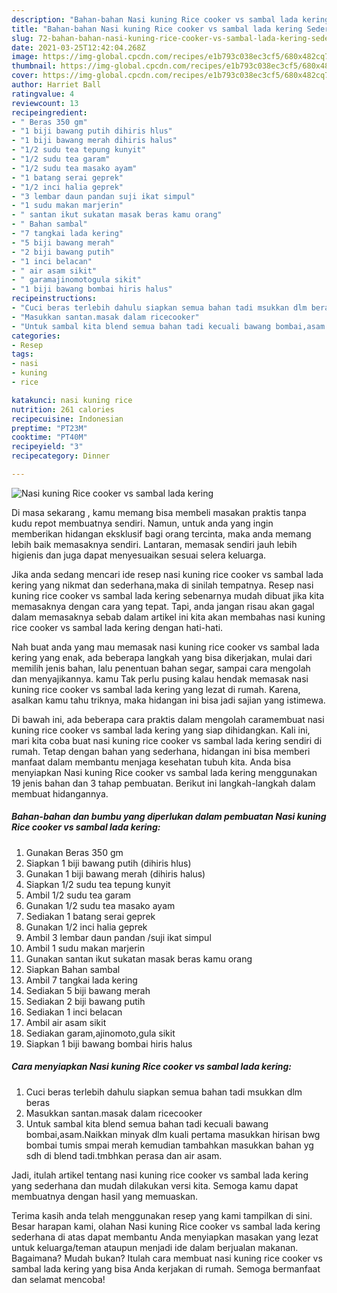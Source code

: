 ```yaml
---
description: "Bahan-bahan Nasi kuning Rice cooker vs sambal lada kering Sederhana Untuk Jualan"
title: "Bahan-bahan Nasi kuning Rice cooker vs sambal lada kering Sederhana Untuk Jualan"
slug: 72-bahan-bahan-nasi-kuning-rice-cooker-vs-sambal-lada-kering-sederhana-untuk-jualan
date: 2021-03-25T12:42:04.268Z
image: https://img-global.cpcdn.com/recipes/e1b793c038ec3cf5/680x482cq70/nasi-kuning-rice-cooker-vs-sambal-lada-kering-foto-resep-utama.jpg
thumbnail: https://img-global.cpcdn.com/recipes/e1b793c038ec3cf5/680x482cq70/nasi-kuning-rice-cooker-vs-sambal-lada-kering-foto-resep-utama.jpg
cover: https://img-global.cpcdn.com/recipes/e1b793c038ec3cf5/680x482cq70/nasi-kuning-rice-cooker-vs-sambal-lada-kering-foto-resep-utama.jpg
author: Harriet Ball
ratingvalue: 4
reviewcount: 13
recipeingredient:
- " Beras 350 gm"
- "1 biji bawang putih dihiris hlus"
- "1 biji bawang merah dihiris halus"
- "1/2 sudu tea tepung kunyit"
- "1/2 sudu tea garam"
- "1/2 sudu tea masako ayam"
- "1 batang serai geprek"
- "1/2 inci halia geprek"
- "3 lembar daun pandan suji ikat simpul"
- "1 sudu makan marjerin"
- " santan ikut sukatan masak beras kamu orang"
- " Bahan sambal"
- "7 tangkai lada kering"
- "5 biji bawang merah"
- "2 biji bawang putih"
- "1 inci belacan"
- " air asam sikit"
- " garamajinomotogula sikit"
- "1 biji bawang bombai hiris halus"
recipeinstructions:
- "Cuci beras terlebih dahulu siapkan semua bahan tadi msukkan dlm beras"
- "Masukkan santan.masak dalam ricecooker"
- "Untuk sambal kita blend semua bahan tadi kecuali bawang bombai,asam.Naikkan minyak dlm kuali pertama masukkan hirisan bwg bombai tumis smpai merah kemudian tambahkan masukkan bahan yg sdh di blend tadi.tmbhkan perasa dan air asam."
categories:
- Resep
tags:
- nasi
- kuning
- rice

katakunci: nasi kuning rice 
nutrition: 261 calories
recipecuisine: Indonesian
preptime: "PT23M"
cooktime: "PT40M"
recipeyield: "3"
recipecategory: Dinner

---
```



![Nasi kuning Rice cooker vs sambal lada kering](https://img-global.cpcdn.com/recipes/e1b793c038ec3cf5/680x482cq70/nasi-kuning-rice-cooker-vs-sambal-lada-kering-foto-resep-utama.jpg)

Di masa  sekarang , kamu memang bisa membeli masakan praktis tanpa kudu repot membuatnya sendiri. Namun, untuk anda yang ingin memberikan hidangan eksklusif bagi orang tercinta, maka anda memang lebih baik memasaknya sendiri. Lantaran, memasak sendiri jauh lebih higienis dan juga dapat menyesuaikan sesuai selera keluarga.

Jika anda sedang mencari ide resep nasi kuning rice cooker vs sambal lada kering yang nikmat dan sederhana,maka di sinilah tempatnya. Resep nasi kuning rice cooker vs sambal lada kering  sebenarnya mudah dibuat jika kita memasaknya dengan cara yang tepat. Tapi, anda jangan risau akan gagal dalam memasaknya 
sebab dalam artikel ini kita akan membahas nasi kuning rice cooker vs sambal lada kering dengan hati-hati.  



Nah buat anda yang mau memasak nasi kuning rice cooker vs sambal lada kering yang enak, ada beberapa langkah yang bisa dikerjakan, mulai dari memilih jenis bahan, lalu penentuan bahan segar, sampai cara mengolah dan menyajikannya. kamu Tak perlu pusing kalau hendak memasak nasi kuning rice cooker vs sambal lada kering yang lezat di rumah. Karena, asalkan kamu  tahu triknya, maka hidangan ini bisa jadi sajian yang istimewa.

Di bawah ini, ada beberapa cara praktis  dalam mengolah caramembuat nasi kuning rice cooker vs sambal lada kering yang siap dihidangkan. Kali ini, mari kita coba buat nasi kuning rice cooker vs sambal lada kering sendiri di rumah. Tetap dengan bahan yang sederhana, hidangan ini bisa memberi manfaat dalam membantu menjaga kesehatan tubuh kita. Anda bisa menyiapkan Nasi kuning Rice cooker vs sambal lada kering menggunakan 19 jenis bahan dan 3 tahap pembuatan. Berikut ini langkah-langkah dalam membuat hidangannya.

<!--inarticleads1-->

##### Bahan-bahan dan bumbu yang diperlukan dalam pembuatan Nasi kuning Rice cooker vs sambal lada kering:

1. Gunakan  Beras 350 gm
1. Siapkan 1 biji bawang putih (dihiris hlus)
1. Gunakan 1 biji bawang merah (dihiris halus)
1. Siapkan 1/2 sudu tea tepung kunyit
1. Ambil 1/2 sudu tea garam
1. Gunakan 1/2 sudu tea masako ayam
1. Sediakan 1 batang serai geprek
1. Gunakan 1/2 inci halia geprek
1. Ambil 3 lembar daun pandan /suji ikat simpul
1. Ambil 1 sudu makan marjerin
1. Gunakan  santan ikut sukatan masak beras kamu orang
1. Siapkan  Bahan sambal
1. Ambil 7 tangkai lada kering
1. Sediakan 5 biji bawang merah
1. Sediakan 2 biji bawang putih
1. Sediakan 1 inci belacan
1. Ambil  air asam sikit
1. Sediakan  garam,ajinomoto,gula sikit
1. Siapkan 1 biji bawang bombai hiris halus




<!--inarticleads2-->

##### Cara menyiapkan Nasi kuning Rice cooker vs sambal lada kering:

1. Cuci beras terlebih dahulu siapkan semua bahan tadi msukkan dlm beras
1. Masukkan santan.masak dalam ricecooker
1. Untuk sambal kita blend semua bahan tadi kecuali bawang bombai,asam.Naikkan minyak dlm kuali pertama masukkan hirisan bwg bombai tumis smpai merah kemudian tambahkan masukkan bahan yg sdh di blend tadi.tmbhkan perasa dan air asam.




Jadi, itulah artikel tentang  nasi kuning rice cooker vs sambal lada kering  yang sederhana dan mudah dilakukan versi kita. Semoga kamu dapat membuatnya dengan hasil yang memuaskan. 

Terima kasih anda telah menggunakan resep yang kami tampilkan di sini. Besar harapan kami, olahan  Nasi kuning Rice cooker vs sambal lada kering sederhana di atas dapat membantu Anda menyiapkan masakan yang lezat untuk keluarga/teman ataupun menjadi ide dalam berjualan makanan. Bagaimana? Mudah bukan? Itulah cara membuat nasi kuning rice cooker vs sambal lada kering yang bisa Anda kerjakan di rumah. Semoga bermanfaat dan selamat mencoba!

